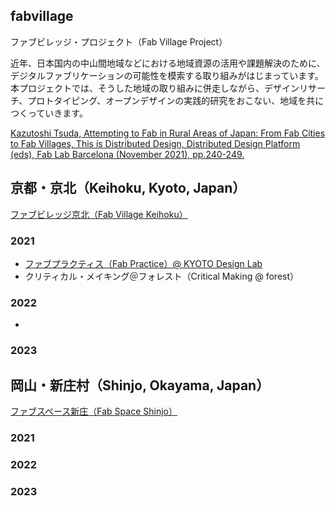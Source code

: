 ## fabvillage
ファブビレッジ・プロジェクト（Fab Village Project）
  
近年、日本国内の中山間地域などにおける地域資源の活用や課題解決のために、デジタルファブリケーションの可能性を模索する取り組みがはじまっています。本プロジェクトでは、そうした地域の取り組みに併走しながら、デザインリサーチ、プロトタイピング、オープンデザインの実践的研究をおこない、地域を共につくっていきます。　　

[Kazutoshi Tsuda, Attempting to Fab in Rural Areas of Japan: From Fab Cities to Fab Villages, This is Distributed Design, Distributed Design Platform (eds), Fab Lab Barcelona (November 2021), pp.240-249.](https://distributeddesign.eu/wp-content/uploads/2021/10/This-Is-Distributed-Design-Book-by-Distributed-Design-Platform.pdf)
  
## 京都・京北（Keihoku, Kyoto, Japan）
[ファブビレッジ京北（Fab Village Keihoku）](https://www.fvk.jp)
### 2021
- [ファブプラクティス（Fab Practice）@ KYOTO Design Lab](/2021_fabpractice.md)
- クリティカル・メイキング＠フォレスト（Critical Making @ forest）
### 2022
- 
### 2023

## 岡山・新庄村（Shinjo, Okayama, Japan）
[ファブスペース新庄（Fab Space Shinjo）](https://noph.localinfo.jp)  
### 2021
### 2022
### 2023


